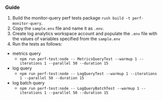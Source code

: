 ### Guide

1. Build the monitor-query perf tests package `rush build -t perf-monitor-query`.
2. Copy the `sample.env` file and name it as `.env`.
3. Create log analytics workspace account and populate the `.env` file with the values of variables specified from the `sample.env`
4. Run the tests as follows:

- metrics query
  - `npm run perf-test:node -- MetricsQueryTest --warmup 1 --iterations 1 --parallel 50 --duration 15`
- log query
  - `npm run perf-test:node -- LogQueryTest --warmup 1 --iterations 1 --parallel 50 --duration 15`
- log batch query
  - `npm run perf-test:node -- LogQueryBatchTest --warmup 1 --iterations 1 --parallel 50 --duration 15`